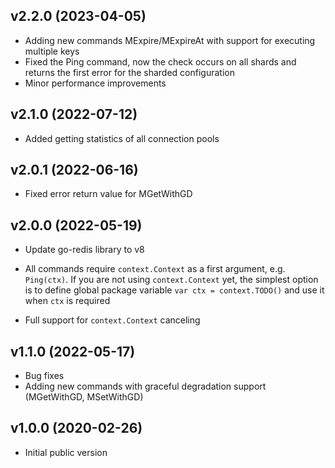 ## v2.2.0 (2023-04-05)

- Adding new commands MExpire/MExpireAt with support for executing multiple keys
- Fixed the Ping command, now the check occurs on all shards and returns the first error for the sharded configuration
- Minor performance improvements

## v2.1.0 (2022-07-12)

- Added getting statistics of all connection pools

## v2.0.1 (2022-06-16)

- Fixed error return value for MGetWithGD

## v2.0.0 (2022-05-19)

- Update go-redis library to v8

- All commands require `context.Context` as a first argument, e.g. `Ping(ctx)`. If you are not
  using `context.Context` yet, the simplest option is to define global package variable
  `var ctx = context.TODO()` and use it when `ctx` is required

- Full support for `context.Context` canceling

## v1.1.0 (2022-05-17)

- Bug fixes
- Adding new commands with graceful degradation support (MGetWithGD, MSetWithGD)

## v1.0.0 (2020-02-26)

- Initial public version
